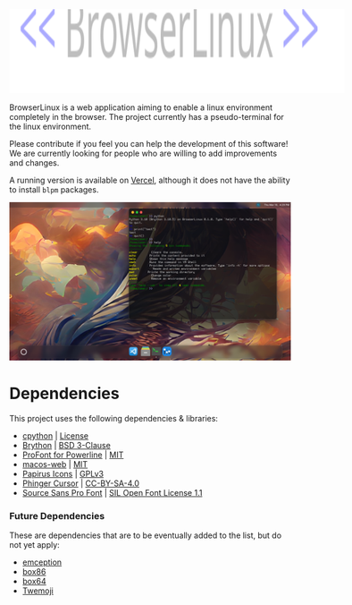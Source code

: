 <img src="https://raw.githubusercontent.com/Froggo8311/BrowserLinux/main/docs/logo.svg" style="max-height: 150px; min-height: 150px; max-width: 100%; min-width: 600px;"/>

BrowserLinux is a web application aiming to enable a linux environment completely in the browser. The project currently has a pseudo-terminal for the linux environment.

Please contribute if you feel you can help the development of this software! We are currently looking for people who are willing to add improvements and changes.

A running version is available on [Vercel](https://browser-linux.vercel.app), although it does not have the ability to install `blpm` packages.

<img src="https://github.com/Froggo8311/BrowserLinux/raw/main/docs/screenshot.png" />

# Dependencies
This project uses the following dependencies & libraries:
* [cpython](https://github.com/Froggo8311/cpython) | [License](https://github.com/Froggo8311/cpython/blob/3.10/LICENSE)
* [Brython](https://github.com/brython-dev/brython) | [BSD 3-Clause](https://github.com/brython-dev/brython/blob/master/LICENCE.txt)
* [ProFont for Powerline](https://github.com/powerline/fonts) | [MIT](https://github.com/powerline/fonts/blob/master/ProFont/LICENSE)
* [macos-web](https://github.com/PuruVJ/macos-web) | [MIT](https://github.com/Froggo8311/BrowserLinux/blob/main/docs/LICENSE-MIT.md)
* [Papirus Icons](https://github.com/Froggo8311/browserlinux-papirus) | [GPLv3](https://github.com/Froggo8311/browserlinux-papirus/blob/master/LICENSE)
* [Phinger Cursor](https://github.com/phisch/phinger-cursors) | [CC-BY-SA-4.0](https://github.com/phisch/phinger-cursors/blob/master/LICENSE)
* [Source Sans Pro Font](https://github.com/adobe-fonts/source-sans) | [SIL Open Font License 1.1](https://github.com/adobe-fonts/source-sans/blob/release/LICENSE.md)

### Future Dependencies
These are dependencies that are to be eventually added to the list, but do not yet apply:
* [emception](https://github.com/Froggo8311/browserlinux-emception)
* [box86](https://github.com/ptitSeb/box86)
* [box64](https://github.com/ptitSeb/box64)
* [Twemoji](https://github.com/twitter/twemoji)

